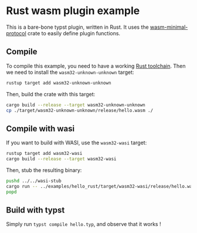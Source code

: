 # Rust wasm plugin example

This is a bare-bone typst plugin, written in Rust. It uses the [wasm-minimal-protocol](../../) crate to easily define plugin functions.

## Compile

To compile this example, you need to have a working [Rust toolchain](https://www.rust-lang.org/). Then we need to install the `wasm32-unknown-unknown` target:

```sh
rustup target add wasm32-unknown-unknown
```

Then, build the crate with this target:

```sh
cargo build --release --target wasm32-unknown-unknown
cp ./target/wasm32-unknown-unknown/release/hello.wasm ./
```

## Compile with wasi

If you want to build with WASI, use the `wasm32-wasi` target:

```sh
rustup target add wasm32-wasi
cargo build --release --target wasm32-wasi
```

Then, stub the resulting binary:

```sh
pushd ../../wasi-stub
cargo run -- ../examples/hello_rust/target/wasm32-wasi/release/hello.wasm -o ../examples/hello_rust/hello-wasi.wasm
popd
```

## Build with typst

Simply run `typst compile hello.typ`, and observe that it works !
